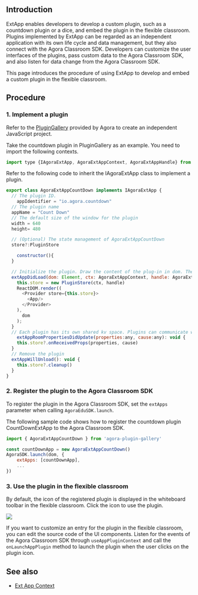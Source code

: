 ## Introduction

ExtApp enables developers to develop a custom plugin, such as a countdown plugin or a dice, and embed the plugin in the flexible classroom. Plugins implemented by ExtApp can be regarded as an independent application with its own life cycle and data management, but they also connect with the Agora Classroom SDK. Developers can customize the user interfaces of the plugins, pass custom data to the Agora Classroom SDK, and also listen for data change from the Agora Classroom SDK. 

This page introduces the procedure of using ExtApp to develop and embed a custom plugin in the flexible classroom.

## Procedure

### 1. Implement a plugin

Refer to the [PluginGallery](https://github.com/AgoraIO-Community/CloudClass-Desktop/tree/dev/apaas/1.1.0/packages/agora-plugin-gallery) provided by Agora to create an independent JavaScript project.

Take the countdown plugin in PluginGallery as an example. You need to import the following contexts.

```javascript
import type {IAgoraExtApp, AgoraExtAppContext, AgoraExtAppHandle} from 'agora-edu-core'
```

Refer to the following code to inherit the IAgoraExtApp class to implement a plugin.

```javascript
export class AgoraExtAppCountDown implements IAgoraExtApp {
  // The plugin ID. 
    appIdentifier = "io.agora.countdown"
  // The plugin name
  appName = "Count Down"
  // The default size of the window for the plugin
  width = 640
  height= 480

  // (Optional) The state management of AgoraExtAppCountDown
  store?:PluginStore

    constructor(){
  }

  // Initialize the plugin. Draw the content of the plug-in in dom. The ctx and handle parameter refers to the edu context provided by Agora
  extAppDidLoad(dom: Element, ctx: AgoraExtAppContext, handle: AgoraExtAppHandle): void {
    this.store = new PluginStore(ctx, handle)
    ReactDOM.render((
      <Provider store={this.store}>
        <App/>
      </Provider>
    ),
      dom
    );
  }
  // Each plugin has its own shared kv space. Plugins can communicate with each other through this property. When the property of the plugin is updated, other clients that have also registered the plugin will receive this callback. 
    extAppRoomPropertiesDidUpdate(properties:any, cause:any): void {
    this.store?.onReceivedProps(properties, cause)
  }
  // Remove the plugin
  extAppWillUnload(): void {
    this.store?.cleanup()
  }
}
```

### 2. Register the plugin to the Agora Classroom SDK

To register the plugin in the Agora Classroom SDK, set the `extApps` parameter when calling `AgoraEduSDK.launch`.

The following sample code shows how to register the countdown plugin CountDownExtApp to the Agora Classroom SDK.

```javascript
import { AgoraExtAppCountDown } from 'agora-plugin-gallery'

const countDownApp = new AgoraExtAppCountDown()
AgoraSDK.launch(dom, {
	extApps: [countDownApp],
	...
})
```

### 3. Use the plugin in the flexible classroom

By default, the icon of the registered plugin is displayed in the whiteboard toolbar in the flexible classroom. Click the icon to use the plugin.

![](https://web-cdn.agora.io/docs-files/1619755145025)

If you want to customize an entry for the plugin in the flexible classroom, you can edit the source code of the UI components. Listen for the events of the Agora Classroom SDK through `useAppPluginContext` and call the `onLaunchAppPlugin` method to launch the plugin when the user clicks on the plugin icon.

## See also

- [Ext App Context]()